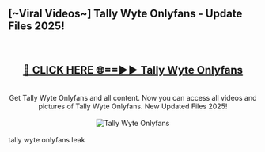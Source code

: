 <h2>[~Viral Videos~] Tally Wyte Onlyfans - Update Files 2025!</h2>
<br>
<div align="center">
<h2><a href="https://betterlinks.top/A2PfLJ" rel="nofollow">🔴 CLICK HERE 🌐==►► Tally Wyte Onlyfans</a></h2>
<br>
Get Tally Wyte Onlyfans and all content. Now you can access all videos and pictures of Tally Wyte Onlyfans. New Updated Files 2025!
<br>
<br>
<a href="https://betterlinks.top/A2PfLJ" rel="nofollow" data-target="animated-image.originalLink"><img src="https://i.ibb.co.com/WyWwxjT/player-gif2.gif" alt="Tally Wyte Onlyfans" style="max-width: 100%; display: inline-block;" data-target="animated-image.originalImage"></a>
</div>
<br>
tally wyte onlyfans leak